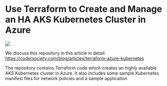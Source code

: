 # Use Terraform to Create and Manage an HA AKS Kubernetes Cluster in Azure

![](https://cdn.codersociety.com/uploads/use-terraform-to-create-and-manage-a-ha-aks-kubernetes-cluster-in-azure.png)

We discuss this repository in this article in detail:
https://codersociety.com/blog/articles/terraform-azure-kubernetes

The repository contains Terraform code which creates an highly available AKS Kubernetes cluster in Azure. It also includes some sample Kubernetes manifest files for network policies and a sample application
